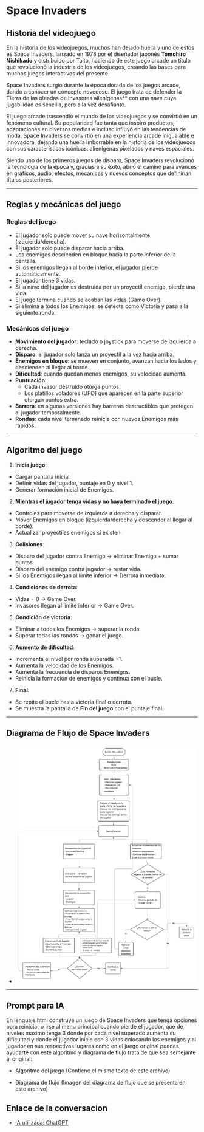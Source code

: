 # **Space Invaders**

## Historia del videojuego

En la historia de los videojuegos, muchos han dejado huella y uno de estos es Space Invaders, lanzado en 1978 por el diseñador japonés **Tomohiro Nishikado** y distribuido por Taito, haciendo de este juego arcade un título que revolucionó la industria de los videojuegos, creando las bases para muchos juegos interactivos del presente.

Space Invaders surgió durante la época dorada de los juegos arcade, dando a conocer un concepto novedoso. El juego trata de defender la Tierra de las oleadas de invasores alienígenas** con una nave cuya jugabilidad es sencilla, pero a la vez desafiante.

El juego arcade trascendió el mundo de los videojuegos y se convirtió en un fenómeno cultural. Su popularidad fue tanta que inspiró productos, adaptaciones en diversos medios e incluso influyó en las tendencias de moda. Space Invaders se convirtió en una experiencia arcade inigualable e innovadora, dejando una huella imborrable en la historia de los videojuegos con sus características icónicas: alienígenas pixelados y naves espaciales.

Siendo uno de los primeros juegos de disparo, Space Invaders revolucionó la tecnología de la época y, gracias a su éxito, abrió el camino para avances en gráficos, audio, efectos, mecánicas y nuevos conceptos que definirían títulos posteriores.

---

## Reglas y mecánicas del juego

### Reglas del juego
- El jugador solo puede mover su nave horizontalmente (izquierda/derecha).  
- El jugador solo puede disparar hacia arriba.  
- Los enemigos descienden en bloque hacia la parte inferior de la pantalla.  
- Si los enemigos llegan al borde inferior, el jugador pierde automáticamente.  
- El jugador tiene 3 vidas.  
- Si la nave del jugador es destruida por un proyectil enemigo, pierde una vida.  
- El juego termina cuando se acaban las vidas (Game Over).  
- Si elimina a todos los Enemigos, se detecta como Victoria y pasa a la siguiente ronda.  

### Mecánicas del juego
- **Movimiento del jugador**: teclado o joystick para moverse de izquierda a derecha.  
- **Disparo**: el jugador solo lanza un proyectil a la vez hacia arriba.  
- **Enemigos en bloque**: se mueven en conjunto, avanzan hacia los lados y descienden al llegar al borde.  
- **Dificultad**: cuando quedan menos enemigos, su velocidad aumenta.  
- **Puntuación**:  
  - Cada invasor destruido otorga puntos.  
  - Los platillos voladores (UFO) que aparecen en la parte superior otorgan puntos extra.  
- **Barrera**: en algunas versiones hay barreras destructibles que protegen al jugador temporalmente.  
- **Rondas**: cada nivel terminado reinicia con nuevos Enemigos más rápidos.  

---

## Algoritmo del juego

1. **Inicia juego**:

- Cargar pantalla inicial.  
- Definir vidas del jugador, puntaje en 0 y nivel 1.  
- Generar formación inicial de Enemigos.  

2. **Mientras el jugador tenga vidas y no haya terminado el juego**:

- Controles para moverse de izquierda a derecha y disparar.  
- Mover Enemigos en bloque (izquierda/derecha y descender al llegar al borde).  
- Actualizar proyectiles enemigos si existen.  

3. **Colisiones**:

- Disparo del jugador contra Enemigo → eliminar Enemigo + sumar puntos.  
- Disparo del enemigo contra jugador → restar vida.  
- Si los Enemigos llegan al límite inferior → Derrota inmediata.  

4. **Condiciones de derrota**:

- Vidas = 0 → Game Over.  
- Invasores llegan al límite inferior → Game Over.  

5. **Condición de victoria**:

- Eliminar a todos los Enemigos → superar la ronda.  
- Superar todas las rondas → ganar el juego.  

6. **Aumento de dificultad**:

- Incrementa el nivel por ronda superada +1.  
- Aumenta la velocidad de los Enemigos.  
- Aumenta la frecuencia de disparos Enemigos.  
- Reinicia la formación de enemigos y continua con el bucle.  

7. **Final**:

- Se repite el bucle hasta victoria final o derrota.  
- Se muestra la pantalla de **Fin del juego** con el puntaje final.  

--- 

## Diagrama de Flujo de Space Invaders

- ![Diagrama de Flujo](../assets/Space-Invaders.png)

---

## Prompt para IA

En lenguaje html construye un juego de Space Invaders que tenga opciones para reiniciar o irse al menu principal cuando pierde el jugador, que de niveles maximo tenga 3 donde por cada nivel superado aumenta su dificultad y donde el jugador inicie con 3 vidas colocando los enemigos y al jugador en sus respectivos lugares como en el juego original puedes ayudarte con este algoritmo y diagrama de flujo trata de que sea semejante al original:

- Algoritmo del juego (Contiene el mismo texto de este archivo)

- Diagrama de flujo (Imagen del diagrama de flujo que se presenta en este archivo)

## Enlace de la conversacion

- [IA utilizada: ChatGPT](https://chatgpt.com/share/68dc7f0b-b284-8002-9f62-64db47da507d) 

